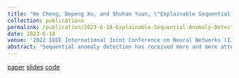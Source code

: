 ```yaml
---
title: "He Cheng, Depeng Xu, and Shuhan Yuan, \"Explainable Sequential Anomaly Detection via Prototypes\". "
collection: publications
permalink: /publication/2023-6-18-Explainable-Sequential-Anomaly-Detection-via-Prototypes
date: 2023-6-18
venue: '2022 IEEE International Joint Conference on Neural Networks (IJCNN)'
abstract: 'Sequential anomaly detection has received more and more attention because of its wide applications in various domains, such as debugging system failures via logs. Researchers have recently proposed many deep learning-based approaches for sequential anomaly detection. However, these approaches work as black-boxed models, not providing explanations for detected anomalies. On the other hand, explainability is a critical requirement to build trustworthiness in detection results. Moreover, domain experts would like to learn why a sequence is labeled as an anomaly. To overcome this challenge, in this paper, we propose a framework for Explainable Sequential Anomaly Detection (ESAD) in a semi-supervised setting. As there are various normal and abnormal behaviors in sequential data, ESAD derives multiple prototypes to describe diverse normal and abnormal sequences. Each prototype can encode one type of normal or abnormal behavior. Given a new sequence, if the sequence is similar to an abnormal prototype, the sequence will be detected as abnormal. After decoding the abnormal prototype as a prototypical sequence, domain experts can further understand the newly detected abnormal sequence by examining the prototypical sequence. We conduct experiments on one log dataset and two text datasets. Experimental results including quantitative and qualitative analysis on three datasets show the effectiveness of our model.'
---
```


[paper](http://ieeexplore.ieee.org/abstract/document/10191703)
[slides](http://academicpages.github.io/files/paper1.pdf)
[code](http://academicpages.github.io/files/paper1.pdf)
